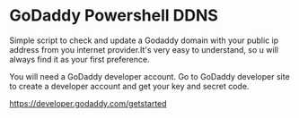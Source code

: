 # GoDaddy  Powershell  DDNS
Simple script to check and update a Godaddy domain with your public ip address from you internet provider.It's very easy to understand, so u will always find it as your first preference. 


You will need a GoDaddy developer account.
Go to GoDaddy developer site to create a developer account and get your key and secret code. 

https://developer.godaddy.com/getstarted
